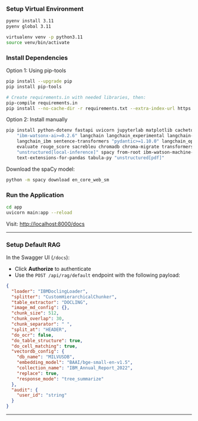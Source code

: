 ### Setup Virtual Environment

```bash
pyenv install 3.11
pyenv global 3.11

virtualenv venv -p python3.11
source venv/bin/activate
```

### Install Dependencies

Option 1: Using pip-tools

```bash
pip install --upgrade pip
pip install pip-tools

# Create requirements.in with needed libraries, then:
pip-compile requirements.in
pip install --no-cache-dir -r requirements.txt --extra-index-url https://download.pytorch.org/whl/cpu
```

Option 2: Install manually

```bash
pip install python-dotenv fastapi uvicorn jupyterlab matplotlib cachetools \
    "ibm-watsonx-ai>=0.2.6" langchain langchain_experimental langchain-community \
    langchain_ibm sentence-transformers "pydantic>=1.10.0" langchain_openai \
    evaluate rouge_score sacrebleu chromadb chroma-migrate transformers wget PyPDF2 \
    "unstructured[local-inference]" spacy from-root ibm-watson-machine-learning \
    text-extensions-for-pandas tabula-py "unstructured[pdf]"
```

Download the spaCy model:

```bash
python -m spacy download en_core_web_sm
```

### Run the Application

```bash
cd app
uvicorn main:app --reload
```

Visit: [http://localhost:8000/docs](http://localhost:8000/docs)

---

### Setup Default RAG

In the Swagger UI (`/docs`):

- Click **Authorize** to authenticate
- Use the `POST /api/rag/default` endpoint with the following payload:

```json
{
  "loader": "IBMDoclingLoader",
  "splitter": "CustomHierarchicalChunker",
  "table_extractor": "DOCLING",
  "image_md_config": {},
  "chunk_size": 512,
  "chunk_overlap": 30,
  "chunk_separator": " ",
  "split_at": "HEADER",
  "do_ocr": false,
  "do_table_structure": true,
  "do_cell_matching": true,
  "vectordb_config": {
    "db_name": "MILVUSDB",
    "embedding_model": "BAAI/bge-small-en-v1.5",
    "collection_name": "IBM_Annual_Report_2022",
    "replace": true,
    "response_mode": "tree_summarize"
  },
  "audit": {
    "user_id": "string"
  }
}
```

---